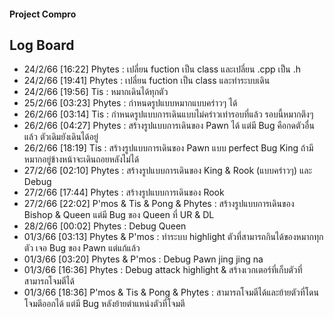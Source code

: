 <h4> Project Compro </h4>
<h2> Log Board </h2>
<ul>
    <li> 24/2/66 [16:22] Phytes : เปลี่ยน fuction เป็น class และเปลี่ยน .cpp เป็น .h </li>
    <li> 24/2/66 [19:41] Phytes : เปลี่ยน fuction เป็น class และทำระบบเดิน </li>
    <li> 24/2/66 [19:56] Tis    : หมากเดินได้ทุกตัว </li>
    <li> 25/2/66 [03:23] Phytes : กำหนดรูปแบบหมากแบบคร่าวๆ ได้ </li>
    <li> 26/2/66 [03:14] Tis    : กำหนดรูปแบบการเดินแบบไม่คร่าวเท่ารอบที่แล้ว รอบนี้หมากตึงๆ </li>
    <li> 26/2/66 [04:27] Phytes : สร้างรูปแบบการเดินของ Pawn ได้ แต่มี Bug คือกดตัวอื่นแล้ว ตัวเดิมยังเดินได้อยู่ </li>
    <li> 26/2/66 [18:19] Tis    : สร้างรูปแบบการเดินของ Pawn แบบ perfect Bug King ถ้ามีหมากอยู่ข้างหน้าจะเดินถอยหลังไม่ได้  </li>
    <li> 27/2/66 [02:10] Phytes : สร้างรูปแบบการเดินของ King & Rook (แบบคร่าวๆ) และ Debug  </li>
    <li> 27/2/66 [17:44] Phytes : สร้างรูปแบบการเดินของ Rook  </li>
    <li> 27/2/66 [22:02] P'mos & Tis & Pong & Phytes : สร้างรูปแบบการเดินของ Bishop & Queen แต่มี Bug ของ Queen ที่ UR & DL  </li>
    <li> 28/2/66 [00:02] Phytes : Debug Queen  </li>
    <li> 01/3/66 [03:13] Phytes & P'mos : ทำระบบ highlight ตัวที่สามารถกินได้ของหมากทุกตัว เจอ Bug ของ Pawn แต่แก้แล้ว  </li>
    <li> 01/3/66 [03:20] Phytes & P'mos : Debug Pawn jing jing na  </li>
    <li> 01/3/66 [16:36] Phytes : Debug attack highlight & สร้างเวกเตอร์ที่เก็บตัวที่สามารถโจมตีได้  </li>
    <li> 01/3/66 [18:36] P'mos & Tis & Pong & Phytes : สามารถโจมตีได้และย้ายตัวที่โดนโจมตีออกได้ แต่มี Bug หลังย้ายตำแหน่งตัวที่โจมตี </li>

</ul>
